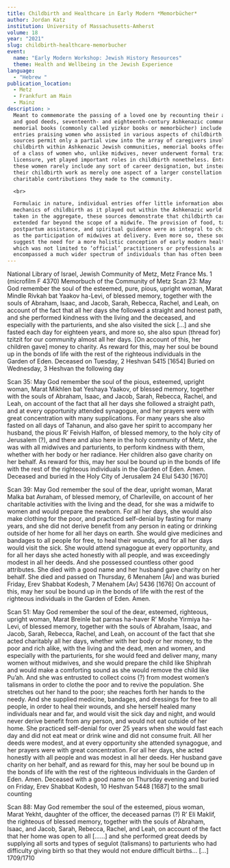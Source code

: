 ```yaml
---
title: Childbirth and Healthcare in Early Modern *Memorbücher*
author: Jordan Katz
institution: University of Massachusetts-Amherst
volume: 18
year: "2021"
slug: childbirth-healthcare-memorbucher
event:
  name: "Early Modern Workshop: Jewish History Resources"
  theme: Health and Wellbeing in the Jewish Experience
language:
  - "Hebrew "
publication_location:
  - Metz
  - Frankfurt am Main
  - Mainz
description: >
  Meant to commemorate the passing of a loved one by recounting their attributes
  and good deeds, seventeenth- and eighteenth-century Ashkenazic communal
  memorial books (commonly called yizkor books or memorbücher) include numerous
  entries praising women who assisted in various aspects of childbirth. Although
  sources permit only a partial view into the array of caregivers involved in
  childbirth within Ashkenazic Jewish communities, memorial books offer evidence
  of a class of women who, unlike midwives, never underwent formal training or
  licensure, yet played important roles in childbirth nonetheless. Entries for
  these women rarely include any sort of career designation, but instead frame
  their childbirth work as merely one aspect of a larger constellation of
  charitable contributions they made to the community. 

  <br>

  Formulaic in nature, individual entries offer little information about the
  mechanics of childbirth as it played out within the Ashkenazic world. But
  taken in the aggregate, these sources demonstrate that childbirth care
  extended far beyond the scope of a midwife. The provision of food, talismans,
  postpartum assistance, and spiritual guidance were as integral to childbirth
  as the participation of midwives at delivery. Even more so, these sources
  suggest the need for a more holistic conception of early modern healthcare,
  which was not limited to ‘official’ practitioners or professionals and
  encompassed a much wider spectrum of individuals than has often been assumed.
---
```

National Library of Israel, Jewish Community of Metz, Metz France Ms. 1 (microfilm F 4370)
Memorbuch of the Community of Metz
Scan 23: 
May God remember the soul of the esteemed, pure, pious, upright woman, Marat Mindle Rivkah bat Yaakov ha-Levi, of blessed memory, together with the souls of Abraham, Isaac, and Jacob, Sarah, Rebecca, Rachel, and Leah, on account of the fact that all her days she followed a straight and honest path, and she performed kindness with the living and the deceased, and especially with the parturients, and she also visited the sick […] and she fasted each day for eighteen years, and more so, she also spun (thread for) tzitzit for our community almost all her days. [On account of this, her children gave] money to charity. As reward for this, may her soul be bound up in the bonds of life with the rest of the righteous individuals in the Garden of Eden.
Deceased on Tuesday, 2 Heshvan 5415 [1654]
Buried on Wednesday, 3 Heshvan the following day

Scan 35: 
May God remember the soul of the pious, esteemed, upright woman, Marat Mikhlen bat Yeshaya Yaakov, of blessed memory, together with the souls of Abraham, Isaac, and Jacob, Sarah, Rebecca, Rachel, and Leah, on account of the fact that all her days she followed a straight path, and at every opportunity attended synagogue, and her prayers were with great concentration with many supplications. For many years she also fasted on all days of Tahanun, and also gave her spirit to accompany her husband, the pious R’ Feivish Halfon, of blessed memory, to the holy city of Jerusalem (?), and there and also here in the holy community of Metz, she was with all midwives and parturients, to perform kindness with them, whether with her body or her radiance. Her children also gave charity on her behalf. As reward for this, may her soul be bound up in the bonds of life with the rest of the righteous individuals in the Garden of Eden. Amen.
Deceased and buried in the Holy City of Jerusalem
24 Elul 5430 [1670]

Scan 39:
May God remember the soul of the dear, upright woman, Marat Malka bat Avraham, of blessed memory, of Charleville, on account of her charitable activities with the living and the dead, for she was a midwife to women and would prepare the newborn. For all her days, she would also make clothing for the poor, and practiced self-denial by fasting for many years, and she did not derive benefit from any person in eating or drinking outside of her home for all her days on earth. She would give medicines and bandages to all people for free, to heal their wounds, and for all her days would visit the sick. She would attend synagogue at every opportunity, and for all her days she acted honestly with all people, and was exceedingly modest in all her deeds. And she possessed countless other good attributes. She died with a good name and her husband gave charity on her behalf. 
She died and passed on Thursday, 6 Menahem [Av] and was buried Friday, Erev Shabbat Kodesh, 7 Menahem [Av] 5436 [1676]
On account of this, may her soul be bound up in the bonds of life with the rest of the righteous individuals in the Garden of Eden. Amen.


Scan 51:
May God remember the soul of the dear, esteemed, righteous, upright woman, Marat Breinle bat parnas ha-haver R’ Moshe Yirmiya ha-Levi, of blessed memory, together with the souls of Abraham, Isaac, and Jacob, Sarah, Rebecca, Rachel, and Leah, on account of the fact that she acted charitably all her days, whether with her body or her money, to the poor and rich alike, with the living and the dead, men and women, and especially with the parturients, for she would feed and deliver many, many women without midwives, and she would prepare the child like Shiphrah and would make a comforting sound as she would remove the child like Pu’ah. And she was entrusted to collect coins (?) from modest women’s talismans in order to clothe the poor and to revive the population. She stretches out her hand to the poor; she reaches forth her hands to the needy. And she supplied medicine, bandages, and dressings for free to all people, in order to heal their wounds, and she herself healed many individuals near and far, and would visit the sick day and night, and would never derive benefit from any person, and would not eat outside of her home. She practiced self-denial for over 25 years when she would fast each day and did not eat meat or drink wine and did not consume fruit. All her deeds were modest, and at every opportunity she attended synagogue, and her prayers were with great concentration. For all her days, she acted honestly with all people and was modest in all her deeds. Her husband gave charity on her behalf, and as reward for this, may her soul be bound up in the bonds of life with the rest of the righteous individuals in the Garden of Eden. Amen.
Deceased with a good name on Thursday evening and buried on Friday, Erev Shabbat Kodesh, 10 Heshvan 5448 [1687] to the small counting

Scan 88:
May God remember the soul of the esteemed, pious woman, Marat Yekht, daughter of the officer, the deceased parnas (?) R’ Eli Maklif, the righteous of blessed memory, together with the souls of Abraham, Isaac, and Jacob, Sarah, Rebecca, Rachel, and Leah, on account of the fact that her home was open to all [……] 
and she performed great deeds by supplying all sorts and types of segulot (talismans) to parturients who had difficulty giving birth so that they would not endure difficult births…
[…]
1709/1710
